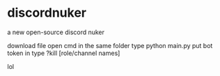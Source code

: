 # discordnuker
a new open-source discord nuker



download file
open cmd in the same folder
type python main.py
put bot token in
type ?kill [role/channel names]

lol
